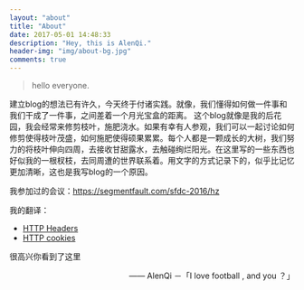 ```yaml
---
layout: "about"
title: "About"
date: 2017-05-01 14:48:33
description: "Hey, this is AlenQi."
header-img: "img/about-bg.jpg"
comments: true
---
```



>hello everyone.

建立blog的想法已有许久，今天终于付诸实践。就像，我们懂得如何做一件事和我们干成了一件事，之间差着一个月光宝盒的距离。
这个blog就像是我的后花园，我会经常来修剪枝叶，施肥浇水。如果有幸有人参观，我们可以一起讨论如何修剪使得枝叶茂盛，如何施肥使得硕果累累。每个人都是一颗成长的大树，我们努力的将枝叶伸向四周，去接收甘甜露水，去触碰绚烂阳光。在这里写的一些东西也好似我的一根杈枝，去同周遭的世界联系着。用文字的方式记录下的，似乎比记忆更加清晰，这也是我写blog的一个原因。


我参加过的会议：https://segmentfault.com/sfdc-2016/hz

我的翻译：

- [HTTP Headers](https://developer.mozilla.org/zh-CN/docs/Web/HTTP/Headers)
- [HTTP cookies](https://developer.mozilla.org/zh-CN/docs/Web/HTTP/Cookies)

很高兴你看到了这里

<p style="text-align:right;">
    —— <a>AlenQi －「I love football , and you ？」</a>
</p>

